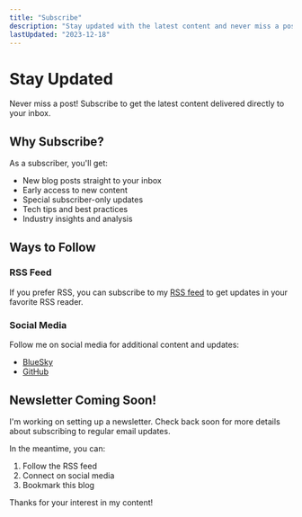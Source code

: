 ```yaml
---
title: "Subscribe"
description: "Stay updated with the latest content and never miss a post"
lastUpdated: "2023-12-18"
---
```


# Stay Updated

Never miss a post! Subscribe to get the latest content delivered directly to your inbox.

## Why Subscribe?

As a subscriber, you'll get:
- New blog posts straight to your inbox
- Early access to new content
- Special subscriber-only updates
- Tech tips and best practices
- Industry insights and analysis

## Ways to Follow

### RSS Feed
If you prefer RSS, you can subscribe to my [RSS feed](/rss.xml) to get updates in your favorite RSS reader.

### Social Media
Follow me on social media for additional content and updates:
- [BlueSky](https://bsky.app)
- [GitHub](https://github.com)

## Newsletter Coming Soon!

I'm working on setting up a newsletter. Check back soon for more details about subscribing to regular email updates.

In the meantime, you can:
1. Follow the RSS feed
2. Connect on social media
3. Bookmark this blog

Thanks for your interest in my content!

